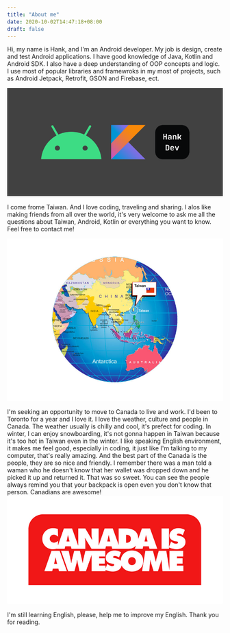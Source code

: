 ```yaml
---
title: "About me"
date: 2020-10-02T14:47:18+08:00
draft: false
---
```


Hi, my name is Hank, and I'm an Android developer. My job is design, create and test Android applications. I have good knowledge of Java, Kotlin and Android SDK.
I also have a deep understanding of OOP concepts and logic. I use most of popular libraries and framewroks in my most of projects, such as Android Jetpack, Retrofit, GSON and Firebase, ect.

![](/images/about/hankdev.png)

I come frome Taiwan. And I love coding, traveling and sharing. I alos like making friends from all over the world, it's very welcome to ask me all the questions about Taiwan, Android, Kotlin or everything you want to know. Feel free to contact me!

![Where is Taiwan](/images/about/where_is_taiwan.png)

I'm seeking an opportunity to move to Canada to live and work. I'd been to Toronto for a year and I love it. I love the weather, culture and people in Canada. The weather usually is chilly and cool, it's prefect for coding. In winter, I can enjoy snowboarding, it's not gonna happen in Taiwan because it's too hot in Taiwan even in the winter. I like speaking English environment, it makes me feel good, especially in coding, it just like I'm talking to my computer, that's really amazing. And the best part of the Canada is the people, they are so nice and friendly. I remember there was a man told a waman who he doesn't know that her wallet was dropped down and he picked it up and returned it. That was so sweet. You can see the people always remind you that your backpack is open even you don't know that person. Canadians are awesome!
![Canada is awesome](/images/about/canada_is_awesome.png)

I'm still learning English, please, help me to improve my English. Thank you for reading.